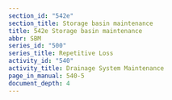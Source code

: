 ```yaml
---
section_id: "542e"
section_title: Storage basin maintenance
title: 542e Storage basin maintenance
abbr: SBM
series_id: "500"
series_title: Repetitive Loss
activity_id: "540"
activity_title: Drainage System Maintenance
page_in_manual: 540-5
document_depth: 4
---
```

